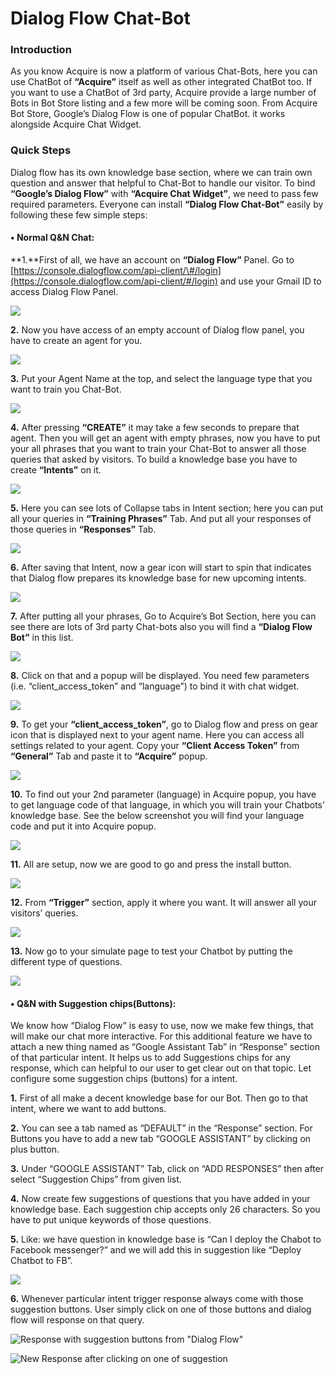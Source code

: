 # Dialog Flow Chat-Bot

### **Introduction**

 As you know Acquire is now a platform of various Chat-Bots, here you can use ChatBot of **“Acquire”** itself as well as other integrated ChatBot too. If you want to use a ChatBot of 3rd party, Acquire provide a large number of Bots in Bot Store listing and a few more will be coming soon. From Acquire Bot Store, Google’s Dialog Flow is one of popular ChatBot. it works alongside Acquire Chat Widget.

### **Quick Steps**

Dialog flow has its own knowledge base section, where we can train own question and answer that helpful to Chat-Bot to handle our visitor. To bind **“Google’s Dialog Flow”** with **“Acquire Chat Widget”**, we need to pass few required parameters.  Everyone can install **“Dialog Flow Chat-Bot”** easily by following these few simple steps:

#### • **Normal Q&N Chat:**

**1.**First of all, we have an account on **“Dialog Flow”** Panel. Go to [https://console.dialogflow.com/api-client/\#/login](https://console.dialogflow.com/api-client/#/login) and use your Gmail ID to access Dialog Flow Panel. 

![](../../.gitbook/assets/1.PNG)

**2.** Now you have access of an empty account of Dialog flow panel, you have to create an agent for you. 

![](../../.gitbook/assets/2.png)

**3.** Put your Agent Name at the top, and select the language type that you want to train you Chat-Bot.

![](../../.gitbook/assets/3.png)

**4.** After pressing **“CREATE”** it may take a few seconds to prepare that agent. Then you will get an agent with empty phrases, now you have to put your all phrases that you want to train your Chat-Bot to answer all those queries that asked by visitors. To build a knowledge base you have to create **“Intents”** on it.

![](../../.gitbook/assets/4.png)

**5.** Here you can see lots of Collapse tabs in Intent section; here you can put all your queries in **“Training Phrases”** Tab. And put all your responses of those queries in **“Responses”** Tab.

![](../../.gitbook/assets/5.png)

**6.** After saving that Intent, now a gear icon will start to spin that indicates that Dialog flow prepares its knowledge base for new upcoming intents.

![](../../.gitbook/assets/6.png)

**7.** After putting all your phrases, Go to Acquire’s Bot Section, here you can see there are lots of 3rd party Chat-bots also you will find a **“Dialog Flow Bot”** in this list.

![](../../.gitbook/assets/7.png)

**8.** Click on that and a popup will be displayed. You need few parameters \(i.e. “client\_access\_token” and “language”\) to bind it with chat widget.

![](../../.gitbook/assets/8.png)

**9.** To get your **“client\_access\_token”**, go to Dialog flow and press on gear icon that is displayed next to your agent name. Here you can access all settings related to your agent. Copy your **“Client Access Token”** from **“General”** Tab and paste it to **“Acquire”** popup.

![](../../.gitbook/assets/9.png)

**10.** To find out your 2nd parameter \(language\) in Acquire popup, you have to get language code of that language, in which you will train your Chatbots’ knowledge base. See the below screenshot you will find your language code and put it into Acquire popup.

![](../../.gitbook/assets/10.png)

**11.** All are setup, now we are good to go and press the install button.

![](../../.gitbook/assets/11.png)

**12.** From **“Trigger”** section, apply it where you want. It will answer all your visitors’ queries.

![](../../.gitbook/assets/12.png)

**13.** Now go to your simulate page to test your Chatbot by putting the different type of questions.

![](../../.gitbook/assets/13.png)

#### 

#### • Q&N with Suggestion chips\(Buttons\):

We know how “Dialog Flow” is easy to use, now we make few things, that will make our chat more interactive. For this additional feature we have to attach a new thing named as “Google Assistant Tab” in “Response” section of that particular intent. It helps us to add Suggestions chips for any response, which can helpful to our user to get clear out on that topic. Let configure some suggestion chips \(buttons\) for a intent.

**1.**  First of all make a decent knowledge base for our Bot. Then go to that intent, where we want to add buttons.

**2.**  You can see a tab named as “DEFAULT” in the “Response” section. For Buttons you have to add a new tab “GOOGLE ASSISTANT” by clicking on plus button.

**3.**  Under “GOOGLE ASSISTANT” Tab, click on “ADD RESPONSES” then after select “Suggestion Chips” from given list.

**4.**  Now create few suggestions of questions that you have added in your knowledge base. Each suggestion chip accepts only 26 characters. So you have to put unique keywords of those questions.

**5.**  Like: we have question in knowledge base is “Can I deploy the Chabot to Facebook messenger?” and we will add this in suggestion like “Deploy Chatbot to FB”.

![](../../.gitbook/assets/suggestion-chips.png)

**6.**  Whenever particular intent trigger response always come with those suggestion buttons. User simply click on one of those buttons and dialog flow will response on that query.

![Response with suggestion buttons from &quot;Dialog Flow&quot; ](../../.gitbook/assets/chips-view-1.PNG)

![New Response after clicking on one of suggestion ](../../.gitbook/assets/chips-view-2.PNG)

```

```

